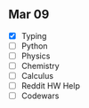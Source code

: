 ## Mar 09
-   [X] Typing
-   [ ] Python
-   [ ] Physics
-   [ ] Chemistry
-   [ ] Calculus
-   [ ] Reddit HW Help
-   [ ] Codewars
